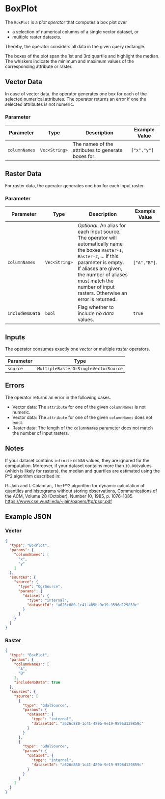# BoxPlot

The `BoxPlot` is a _plot operator_ that computes a box plot over

- a selection of numerical columns of a single vector dataset, or
- multiple raster datasets.

Thereby, the operator considers all data in the given query rectangle.

The boxes of the plot span the 1st and 3rd quartile and highlight the median. The whiskers indicate the minimum and maximum values of the corresponding attribute or raster.

## Vector Data
In case of vector data, the operator generates one box for each of the selected numerical attributes. The operator returns an error if one the selected attributes is not numeric.

### Parameter

| Parameter       | Type          | Description                                         | Example Value |
| --------------- | ------------- | --------------------------------------------------- | ------------- |
| `columnNames`   | `Vec<String>` | The names of the attributes to generate boxes for.  | `["x","y"]`   |

## Raster Data
For raster data, the operator generates one box for each input raster.

### Parameter
| Parameter       | Type          | Description                                         | Example Value |
| --------------- | ------------- | --------------------------------------------------- | ------------- |
| `columnNames`   | `Vec<String>` | *Optional*: An alias for each input source. The operator will automatically name the boxes `Raster-1`, `Raster-2`, ... if this parameter is empty. If aliases are given, the number of aliases must match the number of input rasters. Otherwise an error is returned.  | `["A","B"]`.   |
| `includeNoData` | `bool`        | Flag whether to include _no data_ values. | `true` |


## Inputs
The operator consumes exactly one _vector_ or multiple _raster_ operators.

| Parameter | Type                                 |
| --------- | ------------------------------------ |
| `source`  | `MultipleRasterOrSingleVectorSource` |

## Errors

The operator returns an error in the following cases.

- Vector data: The `attribute` for one of the given `columnNames` is not numeric.
- Vector data: The `attribute` for one of the given `columnNames` does not exist.
- Raster data: The length of the `columnNames` parameter does not match the number of input rasters.

## Notes

If your dataset contains `infinite` or `NAN` values, they are ignored for the computation. Moreover, if your dataset contains more than `10.000`values (which is likely for rasters),
the median and quartiles are estimated using the P^2 algorithm described in:

R. Jain and I. Chlamtac, The P^2 algorithm for dynamic calculation of quantiles and
histograms without storing observations, Communications of the ACM,
Volume 28 (October), Number 10, 1985, p. 1076-1085.
<https://www.cse.wustl.edu/~jain/papers/ftp/psqr.pdf>

## Example JSON

### Vector
```json
{
  "type": "BoxPlot",
  "params": {
    "columnNames": [
      "x",
      "y"
    ]
  },
  "sources": {
    "source": {
      "type": "OgrSource",
      "params": {
        "dataset": {
          "type": "internal",
          "datasetId": "a626c880-1c41-489b-9e19-9596d129859c"
        }
      }
    }
  }
}
```

### Raster

```json
{
  "type": "BoxPlot",
  "params": {
    "columnNames": [
      "A",
      "B"
    ],
    "includeNoData": true
  },
  "sources": {
    "source": [
      {
        "type": "GdalSource",
        "params": {
          "dataset": {
            "type": "internal",
            "datasetId": "a626c880-1c41-489b-9e19-9596d129859c"
          }
        }
      },
      {
        "type": "GdalSource",
        "params": {
          "dataset": {
            "type": "internal",
            "datasetId": "a626c880-1c41-489b-9e19-9596d129859c"
          }
        }
      }
    ]
  }
}
```
